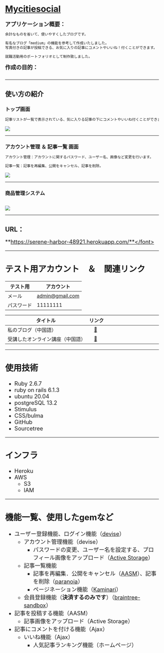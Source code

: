 # [Mycitiesocial](https://serene-harbor-48921.herokuapp.com/)
<!-- ###### tags: `github`  -->
<font size="4">**アプリケーション概要：**</font>

```markdown
余計なものを省いて、使いやすくしたブログです。

有名なブログ「medium」の機能を参考して作成いたしました。
写真付きの記事が投稿できる、お気に入りの記事にコメントやいいね！付くことができます。

就職活動用のポートフォリオとして制作致しました。
```

<font size="4">**作成の目的：**</font>
<!-- 透過Ruby on Rails來建立部落格過程中，初步了解Rails框架的基本使用規則與原理。 -->
<!-- Railsのルーティング、Gem的相關使用方法、資料庫的建立相關規則。 -->
<!-- 在這次的專案中我學會了。 -->
```markdown

```
---
## 使い方の紹介
### トップ画面
```markdown
記事リストが一覧で表示されている、気に入りる記事の下にコメントやいいね付くことができます。
```
![](https://i.imgur.com/Fy5YNIe.gif)

---

### アカウント管理 ＆ 記事一覧 画面
```markdown
アカウント管理：アカウントに関するパスワード、ユーザー名、画像など変更を行います。

記事一覧：記事を再編集、公開をキャンセル、記事を削除。
```
<!-- ![](https://i.imgur.com/jIXsrod.gif) -->
![](https://i.imgur.com/IxQGuBp.gif)


---

### 商品管理システム
```markdown

```
![](https://i.imgur.com/d37r7LW.gif)

---

## URL：
<font size="4">**https://serene-harbor-48921.herokuapp.com/**</font>

---

## テスト用アカウント　＆　関連リンク

| テスト用     | アカウント          |
| ------------ | ------------------- |
| メール       | admin@gmail.com    |
| パスワード   | 11111111            |

| タイトル　　　　　　　　　　　　| リンク　　　　　　　　　　　|
| --------------------------|:------------------------ |
| 私のブログ（中国語）　　　　　　|　[:link:][blog]　　　　　　|
| 受講したオンライン講座（中国語）|　[:link:][オンライン講座]　　|

[blog]: http://translate.google.com/translate?hl=en&sl=zh-CN&tl=ja&u=https%3A%2F%2Fhackmd.io%2F%407beedhBrQk2FjyAtSY5wxQ&sandbox=1
[オンライン講座]: http://translate.google.com/translate?hl=en&sl=zh-CN&tl=ja&u=https%3A%2F%2Fcampus.5xruby.tw%2Fp%2Fcoding

---

## 使用技術
* Ruby 2.6.7
* ruby on rails 6.1.3
* ubuntu 20.04
* postgreSQL 13.2
* Stimulus
* CSS/bulma
* GitHub
* Sourcetree
---
## インフラ
* Heroku
* AWS
    * S3
    * IAM 

---
## 機能一覧、使用したgemなど
* ユーザー登録機能、ログイン機能（[devise](https://hackmd.io/nYCmlVBYTgGy4vYKYyr-Gw)）
    * アカウント管理機能（devise）
        * パスワードの変更、ユーザー名を設定する、プロフィール画像をアップロード（[Active Storage](https://hackmd.io/@7beedhBrQk2FjyAtSY5wxQ/SyHnoXCwd)）
    * 記事一覧機能
        * 記事を再編集．公開をキャンセル（[AASM](https://github.com/aasm/aasm)）、記事を削除（[paranoia](https://github.com/rubysherpas/paranoia)）
        * ページネーション機能（[Kaminari](https://qiita.com/residenti/items/1ae1e5ceb59c0729c0b9)）
    * 会員登録機能（**決済するのみです**）（[braintree-sandbox](https://developers.braintreepayments.com/start/overview)）
* 記事を投稿する機能（AASM）
    * 記事画像をアップロード（Active Storage）
* 記事にコメントを付ける機能（Ajax）
    * いいね機能（Ajax）
        * 人気記事ランキング機能（ホームページ）
  
        